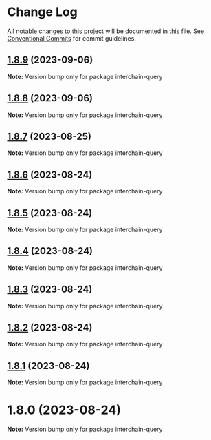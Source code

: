 # Change Log

All notable changes to this project will be documented in this file.
See [Conventional Commits](https://conventionalcommits.org) for commit guidelines.

## [1.8.9](https://github.com/pyramation/interchain-query/compare/interchain-query@1.8.8...interchain-query@1.8.9) (2023-09-06)

**Note:** Version bump only for package interchain-query

## [1.8.8](https://github.com/pyramation/interchain-query/compare/interchain-query@1.8.7...interchain-query@1.8.8) (2023-09-06)

**Note:** Version bump only for package interchain-query

## [1.8.7](https://github.com/pyramation/interchain-query/compare/interchain-query@1.8.6...interchain-query@1.8.7) (2023-08-25)

**Note:** Version bump only for package interchain-query

## [1.8.6](https://github.com/pyramation/interchain-query/compare/interchain-query@1.8.5...interchain-query@1.8.6) (2023-08-24)

**Note:** Version bump only for package interchain-query

## [1.8.5](https://github.com/pyramation/interchain-query/compare/interchain-query@1.8.4...interchain-query@1.8.5) (2023-08-24)

**Note:** Version bump only for package interchain-query

## [1.8.4](https://github.com/pyramation/interchain-query/compare/interchain-query@1.8.3...interchain-query@1.8.4) (2023-08-24)

**Note:** Version bump only for package interchain-query

## [1.8.3](https://github.com/pyramation/interchain-query/compare/interchain-query@1.8.2...interchain-query@1.8.3) (2023-08-24)

**Note:** Version bump only for package interchain-query

## [1.8.2](https://github.com/pyramation/interchain-query/compare/interchain-query@1.8.1...interchain-query@1.8.2) (2023-08-24)

**Note:** Version bump only for package interchain-query

## [1.8.1](https://github.com/pyramation/interchain-query/compare/interchain-query@1.8.0...interchain-query@1.8.1) (2023-08-24)

**Note:** Version bump only for package interchain-query

# 1.8.0 (2023-08-24)

**Note:** Version bump only for package interchain-query
